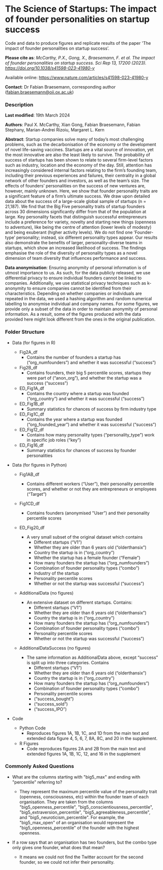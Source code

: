 # The Science of Startups: The impact of founder personalities on startup success

Code and data to produce figures and replicate results of the paper 'The impact of founder personalities on startup success’.

__Please cite as__: _McCarthy, P.X., Gong, X., Braesemann, F. et al. The impact of founder personalities on startup success. Sci Rep 13, 17200 (2023). https://doi.org/10.1038/s41598-023-41980-y_ 

Available online:
https://www.nature.com/articles/s41598-023-41980-y 

**Contact**: Dr Fabian Braesemann, corresponding author (fabian.braesemann@oii.ox.ac.uk)


### Description

**Last modified**: 19th March 2024

**Authors**: Paul X. McCarthy, Xian Gong, Fabian Braesemann, Fabian Stephany, Marian-Andrei Rizoiu, Margaret L. Kern

**Abstract**: Startup companies solve many of today’s most challenging problems, such as the decarbonisation of the economy or the development of novel life-saving vaccines. Startups are a vital source of innovation, yet the most innovative are also the least likely to survive. The probability of success of startups has been shown to relate to several firm-level factors such as industry, location and the economy of the day. Still, attention has increasingly considered internal factors relating to the firm’s founding team, including their previous experiences and failures, their centrality in a global network of other founders and investors, as well as the team’s size. The effects of founders’ personalities on the success of new ventures are, however, mainly unknown. Here, we show that founder personality traits are a significant feature of a firm’s ultimate success. We draw upon detailed data about the success of a large-scale global sample of startups (n = 21,187). We find that the Big Five personality traits of startup founders across 30 dimensions significantly differ from that of the population at large. Key personality facets that distinguish successful entrepreneurs include a preference for variety, novelty and starting new things (openness to adventure), like being the centre of attention (lower levels of modesty) and being exuberant (higher activity levels). We do not find one ’Founder-type’ personality; instead, six different personality types appear. Our results also demonstrate the benefits of larger, personality-diverse teams in startups, which show an increased likelihood of success. The findings emphasise the role of the diversity of personality types as a novel dimension of team diversity that influences performance and success.

**Data anonymisation**:
Ensuring anonymity of personal information is of utmost importance to us. As such, for the data publicly released, we use differential privacy to ensure individual founders cannot be linked to companies. Additionally, we use statistical privacy techniques such as k-anonymity to ensure companies cannot be identified from their characteristics. Depending on whether companies or individuals are repeated in the data, we used a hashing algorithm and random numerical labelling to anonymise individual and company names. For some figures, we provide only a subset of the data in order to maintain anonymity of personal information. As a result, some of the figures produced with the data provided here might look different from the ones in the original publication.


### Folder Structure

- Data (for figures in R) 
  - Fig2A_df
    - Contains the number of founders a startup has (“org_numfounders”) and whether it was successful (“success”)
  - Fig2B_df 
    - Contains founders, their big 5 percentile scores, startups they were part of (“anon_org”), and whether the startup was a success (“success”) 
  - ED_Fig1A_df 
    - Contains the country where a startup was founded (“org_country”) and whether it was successful (“success”)
  - ED_Fig1B_df
    - Summary statistics for chances of success by firm industry type 
  - ED_Fig1C_df
    - Contains the year where a startup was founded (“org_founded_year”) and whether it was successful (“success”)
  - ED_Fig12_df
    - Contains how many personality types (“personality_type”) work in specific job roles (“key”) 
  - ED_Fig16_df
    - Summary statistics for chances of success by founder personalities 
- Data (for figures in Python) 
  - Fig1AB_df
    - Contains different workers (“User”), their personality percentile scores, and whether or not they are entrepreneurs or employees (“Target”)
  - Fig1CD_df
    - Contains founders (anonymised "User”) and their personality percentile scores
  - ED_Fig20_df
    - A very small subset of the original dataset which contains
      - Different startups (“V1”)
      - Whether they are older than 6 years old (“olderthansix”)
      - Country the startup is in (“org_country”) 
      - Whether the startup has a female founder (“Female”) 
      - How many founders the startup has (“org_numfounders”)
      - Combination of founder personality types (“combo”) 
      - Industry of the startup 
      - Personality percentile scores 
      - Whether or not the startup was successful (“success”) 
  
  - AdditionalData (no figures)
    - An extensive dataset on different startups. Contains: 
      - Different startups (“V1”)
      - Whether they are older than 6 years old (“olderthansix”)
      - Country the startup is in (“org_country”) 
      - How many founders the startup has (“org_numfounders”)
      - Combination of founder personality types (“combo”) 
      - Personality percentile scores 
      - Whether or not the startup was successful (“success”)
        
  - AdditionalDataSuccess (no figures)
    - The same information as AdditionalData above, except “success” is split up into three categories. Contains
      - Different startups (“V1”)
      - Whether they are older than 6 years old (“olderthansix”)
      - Country the startup is in (“org_country”) 
      - How many founders the startup has (“org_numfounders”)
      - Combination of founder personality types (“combo”) 
      - Personality percentile scores 
      - (“success_bought”)
      - (“success_sold”)
      - (“success_IPO”)
    
      
- Code
  - Python Code
      - Reproduces figures 1A, 1B, 1C, and 1D from the main text and extended data figure 4, 5, 6, 7, 8A, 8C, and 20 in the supplement. 
  - R Figures
      - Code reproduces figures 2A and 2B from the main text and extended figures 1A, 1B, 1C, 12, and 16 in the supplement 


### Commonly Asked Questions 

- What are the columns starting with "big5_max" and ending with "percentile" referring to?
  - They represent the maximum percentile value of the personality trait (openness, consciousness, etc) within the founder team of each organisation. They are taken from the columns "big5_openness_percentile", "big5_conscientiousness_percentile", "big5_extraversion_percentile", "big5_agreeableness_percentile", and "big5_neuroticism_percentile". For example, the "big5_max_open" of an organisation would represent the "big5_openness_percentile" of the founder with the highest openness. 
 
-  If a row says that an organisation has two founders, but the combo type only gives one founder, what does that mean?
   - It means we could not find the Twitter account for the second founder, so we could not infer their personality. 
    

